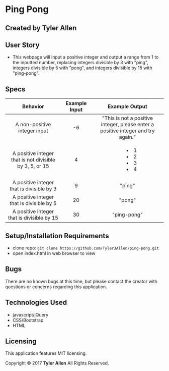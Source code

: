 # Ping Pong

## Created by Tyler Allen


## User Story

* This webpage will input a positive integer and output a range from 1 to the inputted number, replacing integers divisible by 3 with "ping", integers divisible by 5 with "pong", and integers divisible by 15 with "ping-pong".


## Specs

| Behavior | Example Input | Example Output |
|:-------------:|:-------------:|:-------------:|
| A non-positive integer input | -6 | "This is not a positive integer, please enter a positive integer and try again." |
| A positive integer that is not divisible by 3, 5, or 15 | 4 | <ul style="display:inline-block; list-style-position:inside;"><li>1</li><li>2</li><li>3</li><li>4</li></ul> |
| A positive integer that is divisible by 3 | 9 | "ping" |
| A positive integer that is divisible by 5 | 20 | "pong" |
| A positive integer that is divisible by 15 | 30 | "ping-pong" |



## Setup/Installation Requirements

  * clone repo: `git clone https://github.com/TylerJAllen/ping-pong.git`
  * open index.html in web browser to view



## Bugs
There are no known bugs at this time, but please contact the creator with questions or concerns regarding this application.


## Technologies Used

  * javascript/jQuery
  * CSS/Bootstrap
  * HTML


## Licensing
This application features MIT licensing.

Copyright &copy; 2017 **Tyler Allen** All Rights Reserved.
